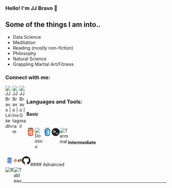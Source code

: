 ### Hello! I'm JJ Bravo 👋 


## Some of the things I am into..

- Data Science 
- Meditation
- Reading (mostly non-fiction)
- Philosophy
- Natural Science 
- Grappling Martial Art/Fitness

### Connect with me:

[<img align="left" alt="JJ Bravo | LinkedIn" width="22px" src="https://cdn.jsdelivr.net/npm/simple-icons@v3/icons/linkedin.svg" />][linkedin]
[<img align="left" alt="JJ Bravo | Instagram" width="22px" src="https://cdn.jsdelivr.net/npm/simple-icons@v3/icons/instagram.svg" />][instagram]

[<img align="left" alt="JJ Bravo | Gmail" width="22px" src="https://upload.wikimedia.org/wikipedia/commons/thumb/7/7e/Gmail_icon_%282020%29.svg/2560px-Gmail_icon_%282020%29.svg.png" />][gmail]


<br />

### Languages and Tools:

#### Basic 
<br>
<img align="left" alt="HTML5" width="26px" src="https://raw.githubusercontent.com/github/explore/80688e429a7d4ef2fca1e82350fe8e3517d3494d/topics/html/html.png" />
<img align="left" alt="Domino" width="26px" src="https://venturebeat.com/wp-content/uploads/2020/06/cf29b39c-24c2-421b-b839-f590ce3123f7-e1591042839433.png?w=1200&strip=all" />
<img align="left" alt="CSS3" width="26px" src="https://raw.githubusercontent.com/github/explore/80688e429a7d4ef2fca1e82350fe8e3517d3494d/topics/css/css.png" />
<img align="left" alt="Terminal" width="26px" src="https://raw.githubusercontent.com/github/explore/80688e429a7d4ef2fca1e82350fe8e3517d3494d/topics/terminal/terminal.png" />
<img align="left" alt="Terminal" width="26px" src="https://upload.wikimedia.org/wikipedia/commons/thumb/c/c3/Python-logo-notext.svg/1200px-Python-logo-notext.svg.png" />
<br>

#### Intermediate 
<br>
<img align="left" alt="SQL" width="26px" src="https://raw.githubusercontent.com/github/explore/80688e429a7d4ef2fca1e82350fe8e3517d3494d/topics/sql/sql.png" />
<img align="left" alt="Git" width="26px" src="https://raw.githubusercontent.com/github/explore/80688e429a7d4ef2fca1e82350fe8e3517d3494d/topics/git/git.png" />
<img align="left" alt="GitHub" width="26px" src="https://raw.githubusercontent.com/github/explore/78df643247d429f6cc873026c0622819ad797942/topics/github/github.png" />
<br>
#### Advanced 
<br>
<img align="left" alt="R" width="26px" src="https://www.r-project.org/logo/Rlogo.png" />
<img align="left" alt="Tableau" width="26px" src="https://zappysys.com/blog/wp-content/uploads/2018/06/tableau-integration-logo.png" />


<br />
<br />

---

[instagram]: https://www.instagram.com/jjbravo97/
[linkedin]: https://www.linkedin.com/in/jjbravo/ 
[gmail]: https://mail.google.com/mail/?view=cm&fs=1&to=tehjjbravo@gmail.com&su=SUBJECT&body=BODY